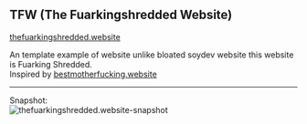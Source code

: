 TFW (The Fuarkingshredded Website)
----------------------------------

[thefuarkingshredded.website](https://faustzero1.codeberg.page/fuarkingshredded.website)

An template example of website unlike bloated soydev website this website is Fuarking Shredded.  
Inspired by [bestmotherfucking.website](https://bestmotherfucking.website/)

---

Snapshot:  
![thefuarkingshredded.website-snapshot](https://mstdn.starnix.network/system/media_attachments/files/109/066/025/065/650/541/original/03cf110d416ae2c6.png "Fuarking Shredded Website Snapshot") 